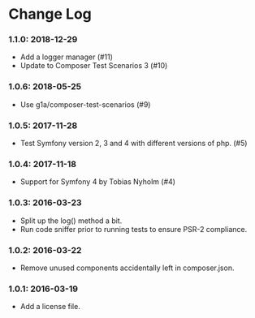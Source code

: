# Change Log

### 1.1.0: 2018-12-29

- Add a logger manager (#11)
- Update to Composer Test Scenarios 3 (#10)

### 1.0.6: 2018-05-25

- Use g1a/composer-test-scenarios (#9)

### 1.0.5: 2017-11-28

- Test Symfony version 2, 3 and 4 with different versions of php. (#5)

### 1.0.4: 2017-11-18 

- Support for Symfony 4 by Tobias Nyholm (#4)

### 1.0.3: 2016-03-23

- Split up the log() method a bit.
- Run code sniffer prior to running tests to ensure PSR-2 compliance.

### 1.0.2: 2016-03-22 

- Remove unused components accidentally left in composer.json.

### 1.0.1: 2016-03-19

- Add a license file.
